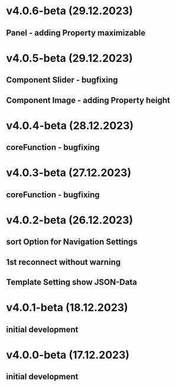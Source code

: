 # v4.0.6-beta (29.12.2023)
## Panel - adding Property maximizable

# v4.0.5-beta (29.12.2023)
## Component Slider - bugfixing
## Component Image - adding Property height

# v4.0.4-beta (28.12.2023)
## coreFunction - bugfixing

# v4.0.3-beta (27.12.2023)
## coreFunction - bugfixing

# v4.0.2-beta (26.12.2023)
## sort Option for Navigation Settings
## 1st reconnect without warning
## Template Setting show JSON-Data

# v4.0.1-beta (18.12.2023)
## initial development

# v4.0.0-beta (17.12.2023)
## initial development
